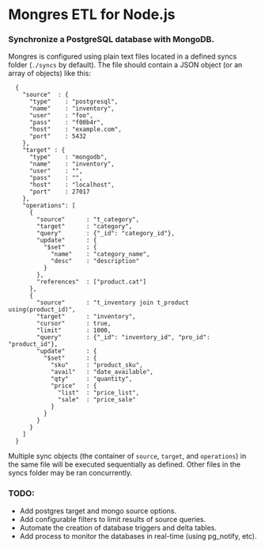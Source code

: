 # Mongres ETL for Node.js
### Synchronize a PostgreSQL database with MongoDB.


Mongres is configured using plain text files located in a defined syncs folder (`./syncs` by default).
The file should contain a JSON object (or an array of objects) like this:

      {
        "source"  : {
          "type"    : "postgresql",
          "name"    : "inventory",
          "user"    : "foo",
          "pass"    : "f00b4r",
          "host"    : "example.com",
          "port"    : 5432
        },
        "target" : {
          "type"    : "mongodb",
          "name"    : "inventory",
          "user"    : "",
          "pass"    : "",
          "host"    : "localhost",
          "port"    : 27017
        },
        "operations": [
          {
            "source"      : "t_category",
            "target"      : "category",
            "query"       : {"_id": "category_id"},
            "update"      : {
              "$set"      : {
                "name"    : "category_name",
                "desc"    : "description"
              }
            },
            "references"  : ["product.cat"]
          },
          {
            "source"      : "t_inventory join t_product using(product_id)",
            "target"      : "inventory",
            "cursor"      : true,
            "limit"       : 1000,
            "query"       : {"_id": "inventory_id", "pro_id": "product_id"},
            "update"      : {
              "$set"      : {
                "sku"     : "product_sku",
                "avail"   : "date_available",
                "qty"     : "quantity",
                "price"   : {
                  "list"  : "price_list",
                  "sale"  : "price_sale"
                }
              }
            }
          }
        ]
      }
      
Multiple sync objects (the container of `source`, `target`, and `operations`) in the same file will be executed sequentially as defined.  Other files in the syncs folder may be ran concurrently.

### TODO:
* Add postgres target and mongo source options.
* Add configurable filters to limit results of source queries.
* Automate the creation of database triggers and delta tables.
* Add process to monitor the databases in real-time (using pg_notify, etc).
